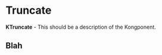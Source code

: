 # Truncate

**KTruncate** - This should be a description of the Kongponent.

<KCard>
  <template v-slot:body>
    <KTruncate :rows="1">
      <KBadge v-for="n in 25" :key="n">
        Item {{ n }}
      </KBadge>
    </KTruncate>
  </template>
</KCard>

<KCard class="mt-5">
  <template v-slot:body>
    <KTruncate :rows="2" is-text-content>
      <div>Lorem ipsum dolor sit amet, consectetur adipiscing elit, sed do eiusmod tempor incididunt ut labore et dolore magna aliqua. Ut enim ad minim veniam, quis nostrud exercitation ullamco laboris nisi ut aliquip ex ea commodo consequat. Duis aute irure dolor in reprehenderit in voluptate velit esse cillum dolore eu fugiat nulla pariatur. Excepteur sint occaecat cupidatat non proident, sunt in culpa qui officia deserunt mollit anim id est laborum.</div>
    </KTruncate>
  </template>
</KCard>

<style lang="scss">
.KTruncate-wrapper {
  --KTruncateToggleColor: seagreen;
  --KTruncateCollapseIconColor: white;
  --KTruncateCollapseBackground: seagreen;
  --KTruncateCollapseHover: mediumseagreen;
}
</style>


## Blah
